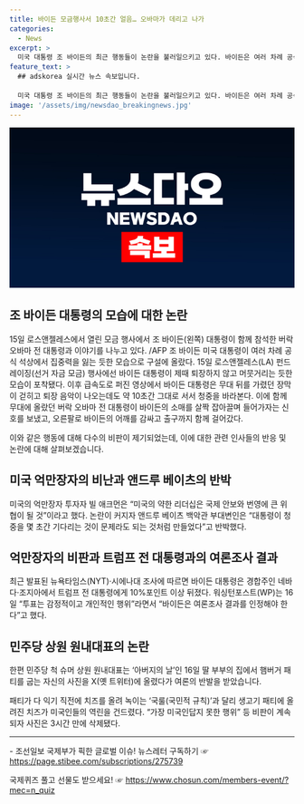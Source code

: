 ```yaml
---
title: 바이든 모금행사서 10초간 얼음… 오바마가 데리고 나가
categories:
  - News
excerpt: >
  미국 대통령 조 바이든의 최근 행동들이 논란을 불러일으키고 있다. 바이든은 여러 차례 공식 자리에서 집중력을 잃은 듯한 모습을 보였고, 이로 인해 비판을 받고 있다. 최근에는 로스앤젤레스 펀드레이징 행사에서 퇴장을 머뭇거리는 모습이 포착되었고, 이에 대한 여론은 여전히 갈렸다. 함께 무대에 올라 있던 버락 오바마 전 대통령에게 이끌려 나가는 모습은 대통령에 대한 우려를 더했다. 비판을 일으키는 행동들은 고정관념에 대한 부정적인 면모와 연결되며, 여론조사 결과와 함께 다양한 반응을 불러일으키고 있다.
feature_text: >
  ## adskorea 실시간 뉴스 속보입니다.

  미국 대통령 조 바이든의 최근 행동들이 논란을 불러일으키고 있다. 바이든은 여러 차례 공식 자리에서 집중력을 잃은 듯한 모습을 보였고, 이로 인해 비판을 받고 있다. 최근에는 로스앤젤레스 펀드레이징 행사에서 퇴장을 머뭇거리는 모습이 포착되었고, 이에 대한 여론은 여전히 갈렸다. 함께 무대에 올라 있던 버락 오바마 전 대통령에게 이끌려 나가는 모습은 대통령에 대한 우려를 더했다. 비판을 일으키는 행동들은 고정관념에 대한 부정적인 면모와 연결되며, 여론조사 결과와 함께 다양한 반응을 불러일으키고 있다.
image: '/assets/img/newsdao_breakingnews.jpg'
---
```


<p><img src="/assets/img/newsdao_breakingnews.jpg" alt="adskorea 속보" /></p>

<h2 data-ke-size="size26">조 바이든 대통령의 모습에 대한 논란</h2>

<p data-ke-size="size16">15일 로스앤젤레스에서 열린 모금 행사에서 조 바이든(왼쪽) 대통령이 함께 참석한 버락 오바마 전 대통령과 이야기를 나누고 있다. /AFP  조 바이든 미국 대통령이 여러 차례 공식 석상에서 집중력을 잃는 듯한 모습으로 구설에 올랐다. 15일 로스앤젤레스(LA) 펀드레이징(선거 자금 모금) 행사에선 바이든 대통령이 제때 퇴장하지 않고 머뭇거리는 듯한 모습이 포착됐다. 이후 급속도로 퍼진 영상에서 바이든 대통령은 무대 뒤를 가렸던 장막이 걷히고 퇴장 음악이 나오는데도 약 10초간 그대로 서서 청중을 바라본다. 이에 함께 무대에 올랐던 버락 오바마 전 대통령이 바이든의 소매를 살짝 잡아끌며 들어가자는 신호를 보냈고, 오른팔로 바이든의 어깨를 감싸고 출구까지 함께 걸어갔다.</p>

<p data-ke-size="size16">이와 같은 행동에 대해 다수의 비판이 제기되었는데, 이에 대한 관련 인사들의 반응 및 논란에 대해 살펴보겠습니다.</p>

<h2 data-ke-size="size26">미국 억만장자의 비난과 앤드루 베이츠의 반박</h2>

<p data-ke-size="size16">미국의 억만장자 투자자 빌 애크먼은 “미국의 약한 리더십은 국제 안보와 번영에 큰 위협이 될 것”이라고 했다. 논란이 커지자 앤드루 베이츠 백악관 부대변인은 “대통령이 청중을 몇 초간 기다리는 것이 문제라도 되는 것처럼 만들었다”고 반박했다.</p>

<h2 data-ke-size="size26">억만장자의 비판과 트럼프 전 대통령과의 여론조사 결과</h2>

<p data-ke-size="size16">최근 발표된 뉴욕타임스(NYT)·시에나대 조사에 따르면 바이든 대통령은 경합주인 네바다·조지아에서 트럼프 전 대통령에게 10%포인트 이상 뒤졌다. 워싱턴포스트(WP)는 16일 “투표는 감정적이고 개인적인 행위”라면서 “바이든은 여론조사 결과를 인정해야 한다”고 했다.</p>

<h2 data-ke-size="size26">민주당 상원 원내대표의 논란</h2>

<p data-ke-size="size16">한편 민주당 척 슈머 상원 원내대표는 ‘아버지의 날’인 16일 딸 부부의 집에서 햄버거 패티를 굽는 자신의 사진을 X(옛 트위터)에 올렸다가 여론의 반발을 받았습니다.</p>

<p data-ke-size="size16">패티가 다 익기 직전에 치즈를 올려 녹이는 ‘국룰(국민적 규칙)’과 달리 생고기 패티에 올려진 치즈가 미국인들의 역린을 건드렸다. “가장 미국인답지 못한 행위” 등 비판이 계속되자 사진은 3시간 만에 삭제됐다.</p>

<hr>

<p data-ke-size="size16">- 조선일보 국제부가 픽한 글로벌 이슈! 뉴스레터 구독하기 ☞ <a href="https://page.stibee.com/subscriptions/275739">https://page.stibee.com/subscriptions/275739</a></p>

<p data-ke-size="size16">국제퀴즈 풀고 선물도 받으세요! ☞ <a href="https://www.chosun.com/members-event/?mec=n_quiz">https://www.chosun.com/members-event/?mec=n_quiz</a></p>

<p data-ke-size="size16">&nbsp;</p>

